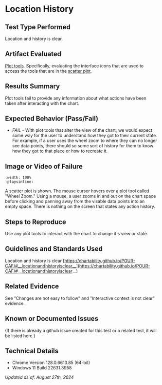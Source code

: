 # Location History

## Test Type Performed
Location and history is clear.

## Artifact Evaluated
[Plot tools](https://docs.bokeh.org/en/latest/docs/user_guide/interaction/tools.html#ug-interaction-tools). Specifically, evaluating the interface icons that are used to access the tools that are in the [scatter plot](https://quansight-labs.github.io/bokeh-a11y-audit/#_ts1723552414769).

## Results Summary
Plot tools fail to provide any information about what actions have been taken after interacting with the chart.  

## Expected Behavior (Pass/Fail)
- *FAIL* - With plot tools that alter the view of the chart, we would expect some way for the user to understand how they got to their current state. For example, if a user uses the wheel zoom to where they can no longer see data points, there should so some sort of history for them to know how they got to that place or how to recreate it.

## Image or Video of Failure 
```{video} ./assets/plot-tools_complex-actions.mp4
:width: 100%
:playsinline:
```
A scatter plot is shown. The mouse cursor hovers over a plot tool called "Wheel Zoom." Using a mouse, a user zooms in and out on the chart space before clicking and panning away from the visable data points into an empty space. There is nothing on the screen that states any action history.

## Steps to Reproduce
Use any plot tools to interact with the chart to change it's view or state. 

## Guidelines and Standards Used
Location and history is clear [https://chartability.github.io/POUR-CAF/#__locationandhistoryisclear__](https://chartability.github.io/POUR-CAF/#__locationandhistoryisclear__)

## Related Evidence
See "Changes are not easy to follow" and "Interactive context is not clear" evidence.

## Known or Documented Issues
(If there is already a github issue created for this test or a related test, it will be listed here.)

## Technical Details
- Chrome Version 128.0.6613.85 (64-bit)
- Windows 11 Build 22631.3958

*Updated as of: August 27th, 2024*

<!-- ## Notes
A seasoned SR (screen reader) user could have the knowledge to navigate and explore webpages and graphs with more nuance, whether through manual mode switching, certain key shortcuts, etc. These tests are done by a sighted user with the SR’s default options and performed as if a new or beginner user is interacting with these elements. We would expect that all users could be able to navigate smoothly, regardless of experience levels. -->